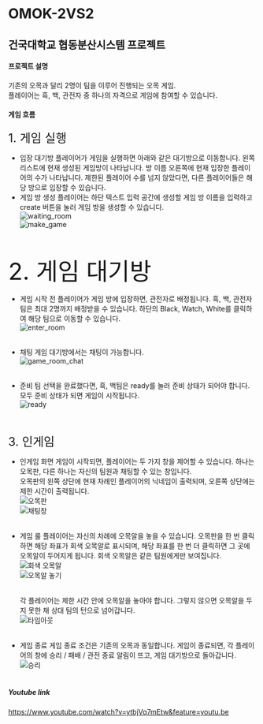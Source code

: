 OMOK-2VS2
=============
건국대학교 협동분산시스템 프로젝트
---

#### 프로젝트 설명
기존의 오목과 달리 2명이 팀을 이루어 진행되는 오목 게임.<br/>
플레이어는 흑, 백, 관전자 중 하나의 자격으로 게임에 참여할 수 있습니다.<br/>

#### 게임 흐름
<font size="5">1. 게임 실행</font><br/>
- 입장 대기방
플레이어가 게임을 실행하면 아래와 같은 대기방으로 이동합니다. 왼쪽 리스트에 현재 생성된 게임방이 나타납니다. 방 이름 오른쪽에 현재 입장한 플레이어의 수가 나타납니다. 제한된 플레이어 수를 넘지 않았다면, 다른 플레이어들은 해당 방으로 입장할 수 있습니다.<br/>
- 게임 방 생성
플레이어는 하단 텍스트 입력 공간에 생성할 게임 방 이름을 입력하고 create 버튼을 눌러 게임 방을 생성할 수 있습니다.<br/>
![waiting_room](https://user-images.githubusercontent.com/55482623/86338930-e95fc600-bc8d-11ea-91da-37273911aea1.png)<br/>
![make_game](https://user-images.githubusercontent.com/55482623/86339259-55422e80-bc8e-11ea-982a-993d59502490.png)
<br/><br/><br/>


<font size="10">2. 게임 대기방</font><br/>
- 게임 시작 전
플레이어가 게임 방에 입장하면, 관전자로 배정됩니다. 흑, 백, 관전자 팀은 최대 2명까지 배정받을 수 있습니다. 하단의 Black, Watch, White를 클릭하여 해당 팀으로 이동할 수 있습니다. <br/>
![enter_room](https://user-images.githubusercontent.com/55482623/86339593-bcf87980-bc8e-11ea-96a3-5926ed68419f.png)
<br/><br/>

- 채팅
게임 대기방에서는 채팅이 가능합니다. <br/>
![game_room_chat](https://user-images.githubusercontent.com/55482623/86341028-b7039800-bc90-11ea-985d-68958c8fe848.png)
<br/><br/>

- 준비
팀 선택을 완료했다면, 흑, 백팀은 ready를 눌러 준비 상태가 되어야 합니다. 모두 준비 상태가 되면 게임이 시작됩니다. <br/>
![ready](https://user-images.githubusercontent.com/55482623/86341267-0944b900-bc91-11ea-84b5-97062d4a3baf.png)
<br/><br/><br/>


<font size="5">3. 인게임</font><br/>
- 인게임 화면
게임이 시작되면, 플레이어는 두 가지 창을 제어할 수 있습니다. 하나는 오목판, 다른 하나는 자신의 팀원과 채팅할 수 있는 창입니다.<br/>
오목판의 왼쪽 상단에 현재 차례인 플레이어의 닉네임이 출력되며, 오른쪽 상단에는 제한 시간이 출력됩니다.<br/>
![오목판](https://user-images.githubusercontent.com/55482623/86342911-385c2a00-bc93-11ea-8a64-88bc0fd365a3.png)<br/>
![채팅창](https://user-images.githubusercontent.com/55482623/86342946-414cfb80-bc93-11ea-8861-875c090a58be.png)
<br/><br/>

- 게임 룰
플레이어는 자신의 차례에 오목알을 놓을 수 있습니다. 오목판을 한 번 클릭하면  해당 좌표가 회색 오목알로 표시되며, 해당 좌표를 한 번 더 클릭하면 그 곳에 오목알이 두어지게 됩니다. 회색 오목알은 같은 팀원에게만 보여집니다.<br/>
![회색 오목알](https://user-images.githubusercontent.com/55482623/86343019-588be900-bc93-11ea-8526-eefa7d49f44e.png)<br/>
![오목알 놓기](https://user-images.githubusercontent.com/55482623/86343062-680b3200-bc93-11ea-9b2b-a9b28c7ef881.png)
<br/><br/>

  각 플레이어는 제한 시간 안에 오목알을 놓아야 합니다. 그렇지 않으면 오목알을 두지 못한 채 상대 팀의 턴으로 넘어갑니다. <br/>
![타임아웃](https://user-images.githubusercontent.com/55482623/86343110-7b1e0200-bc93-11ea-864e-fb3c62a13c4e.png)
<br/><br/>

- 게임 종료
게임 종료 조건은 기존의 오목과 동일합니다. 게임이 종료되면, 각 플레이어의 창에 승리 / 패배 / 관전 종료 알림이 뜨고, 게임 대기방으로 돌아갑니다.<br/>
![승리](https://user-images.githubusercontent.com/55482623/86343209-9e48b180-bc93-11ea-888b-afb7a908d757.png)
<br/><br/>

##### Youtube link
https://www.youtube.com/watch?v=ytbjVq7mEtw&feature=youtu.be

